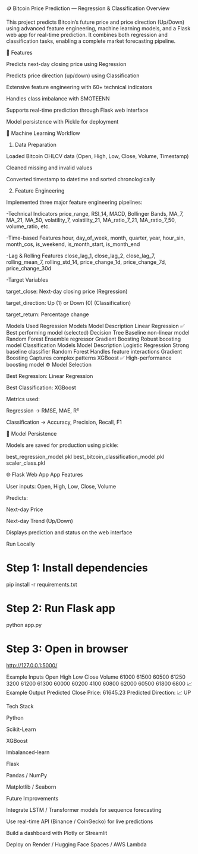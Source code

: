 🪙 Bitcoin Price Prediction — Regression & Classification
Overview

This project predicts Bitcoin’s future price and price direction (Up/Down) using advanced feature engineering, machine learning models, and a Flask web app for real-time prediction.
It combines both regression and classification tasks, enabling a complete market forecasting pipeline.

🚀 Features

Predicts next-day closing price using Regression

Predicts price direction (up/down) using Classification

Extensive feature engineering with 60+ technical indicators

Handles class imbalance with SMOTEENN

Supports real-time prediction through Flask web interface

Model persistence with Pickle for deployment

🧠 Machine Learning Workflow
1. Data Preparation

Loaded Bitcoin OHLCV data (Open, High, Low, Close, Volume, Timestamp)

Cleaned missing and invalid values

Converted timestamp to datetime and sorted chronologically

2. Feature Engineering

Implemented three major feature engineering pipelines:

-Technical Indicators
price_range, RSI_14, MACD, Bollinger Bands, MA_7, MA_21, MA_50,
volatility_7, volatility_21, MA_ratio_7_21, MA_ratio_7_50, volume_ratio, etc.

-Time-based Features
hour, day_of_week, month, quarter, year,
hour_sin, month_cos, is_weekend, is_month_start, is_month_end

-Lag & Rolling Features
close_lag_1, close_lag_2, close_lag_7, rolling_mean_7, rolling_std_14,
price_change_1d, price_change_7d, price_change_30d

-Target Variables

target_close: Next-day closing price (Regression)

target_direction: Up (1) or Down (0) (Classification)

target_return: Percentage change

Models Used
Regression Models
Model	Description
Linear Regression ✅	Best performing model (selected)
Decision Tree	Baseline non-linear model
Random Forest	Ensemble regressor
Gradient Boosting	Robust boosting model
Classification Models
Model	Description
Logistic Regression	Strong baseline classifier
Random Forest	Handles feature interactions
Gradient Boosting	Captures complex patterns
XGBoost ✅	High-performance boosting model
⚙️ Model Selection

Best Regression: Linear Regression

Best Classification: XGBoost

Metrics used:

Regression → RMSE, MAE, R²

Classification → Accuracy, Precision, Recall, F1

💾 Model Persistence

Models are saved for production using pickle:

best_regression_model.pkl
best_bitcoin_classification_model.pkl
scaler_class.pkl

🌐 Flask Web App
App Features

User inputs: Open, High, Low, Close, Volume

Predicts:

Next-day Price

Next-day Trend (Up/Down)

Displays prediction and status on the web interface

Run Locally
# Step 1: Install dependencies
pip install -r requirements.txt

# Step 2: Run Flask app
python app.py

# Step 3: Open in browser
http://127.0.0.1:5000/

 Example Inputs
Open	High	Low	Close	Volume
61000	61500	60500	61250	3200
61200	61300	60000	60200	4100
60800	62000	60500	61800	6800
📈 Example Output
Predicted Close Price: 61645.23
Predicted Direction: 📈 UP

Tech Stack

Python

Scikit-Learn

XGBoost

Imbalanced-learn

Flask

Pandas / NumPy

Matplotlib / Seaborn

Future Improvements

Integrate LSTM / Transformer models for sequence forecasting

Use real-time API (Binance / CoinGecko) for live predictions

Build a dashboard with Plotly or Streamlit

Deploy on Render / Hugging Face Spaces / AWS Lambda

